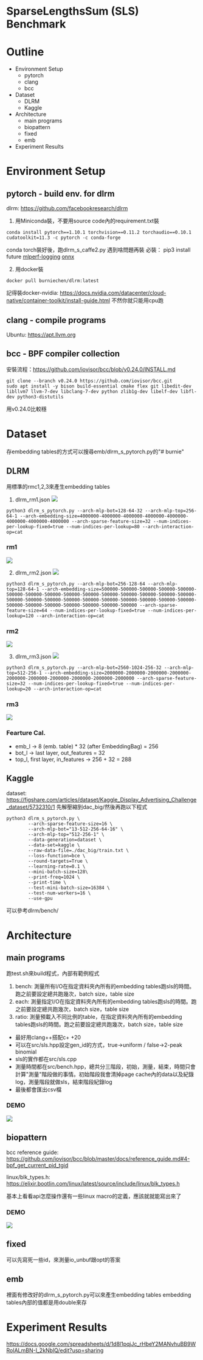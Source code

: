 SparseLengthsSum (SLS) Benchmark
===
# Outline
* Environment Setup
    * pytorch
    * clang
    * bcc
* Dataset
    * DLRM
    * Kaggle
* Architecture
    * main programs
    * biopattern
    * fixed
    * emb
* Experiment Results

# Environment Setup
## pytorch - build env. for dlrm
dlrm: https://github.com/facebookresearch/dlrm
1. 用Miniconda裝，不要用source code內的requirement.txt裝
```=
conda install pytorch==1.10.1 torchvision==0.11.2 torchaudio==0.10.1 cudatoolkit=11.3 -c pytorch -c conda-forge
```
conda torch裝好後，跑dlrm_s_caffe2.py
遇到啥問題再裝
必裝：
pip3 install future
[mlperf-logging](https://github.com/mlcommons/logging)
[onnx](https://github.com/onnx/onnx)

2. 用docker裝
```=
docker pull burniechen/dlrm:latest
```
記得裝docker-nvidia: https://docs.nvidia.com/datacenter/cloud-native/container-toolkit/install-guide.html
不然你就只能用cpu跑

## clang - compile programs
Ubuntu: https://apt.llvm.org

## bcc - BPF compiler collection
安裝流程：https://github.com/iovisor/bcc/blob/v0.24.0/INSTALL.md
```=
git clone --branch v0.24.0 https://github.com/iovisor/bcc.git
sudo apt install -y bison build-essential cmake flex git libedit-dev libllvm7 llvm-7-dev libclang-7-dev python zlib1g-dev libelf-dev libfl-dev python3-distutils
```
用v0.24.0比較穩

# Dataset
存embedding tables的方式可以搜尋emb/dlrm_s_pytorch.py的"# burnie"
## DLRM
用標準的rmc1,2,3來產生embedding tables
1. dlrm_rm1.json
![](https://i.imgur.com/Qja4fFl.png)

```=bash
python3 dlrm_s_pytorch.py --arch-mlp-bot=128-64-32 --arch-mlp-top=256-64-1 --arch-embedding-size=4000000-4000000-4000000-4000000-4000000-4000000-4000000-4000000 --arch-sparse-feature-size=32 --num-indices-per-lookup-fixed=true --num-indices-per-lookup=80 --arch-interaction-op=cat
```

### rm1
![](https://i.imgur.com/HHBMA20.png)


2. dlrm_rm2.json
![](https://i.imgur.com/iXRLEhc.png)

```=bash
python3 dlrm_s_pytorch.py --arch-mlp-bot=256-128-64 --arch-mlp-top=128-64-1 --arch-embedding-size=500000-500000-500000-500000-500000-500000-500000-500000-500000-500000-500000-500000-500000-500000-500000-500000-500000-500000-500000-500000-500000-500000-500000-500000-500000-500000-500000-500000-500000-500000-500000-500000 --arch-sparse-feature-size=64 --num-indices-per-lookup-fixed=true --num-indices-per-lookup=120 --arch-interaction-op=cat
```

### rm2
![](https://i.imgur.com/XajsElT.png)


3. dlrm_rm3.json
![](https://i.imgur.com/VEOHhDB.png)

```=bash
python3 dlrm_s_pytorch.py --arch-mlp-bot=2560-1024-256-32 --arch-mlp-top=512-256-1 --arch-embedding-size=2000000-2000000-2000000-2000000-2000000-2000000-2000000-2000000-2000000-2000000 --arch-sparse-feature-size=32 --num-indices-per-lookup-fixed=true --num-indices-per-lookup=20 --arch-interaction-op=cat
```
### rm3

![](https://i.imgur.com/SaKTvAW.png)

### Fearture Cal.
* emb_l → 8 (emb. table) * 32 (after EmbeddingBag) = 256
* bot_l → last layer, out_features = 32
* top_l, first layer, in_features → 256 + 32 = 288

## Kaggle
dataset: https://figshare.com/articles/dataset/Kaggle_Display_Advertising_Challenge_dataset/5732310/1
先解壓縮到dac_big/然後再跑以下程式

```=
python3 dlrm_s_pytorch.py \
        --arch-sparse-feature-size=16 \
        --arch-mlp-bot="13-512-256-64-16" \
        --arch-mlp-top="512-256-1" \
        --data-generation=dataset \
        --data-set=kaggle \
        --raw-data-file=./dac_big/train.txt \
        --loss-function=bce \
        --round-targets=True \
        --learning-rate=0.1 \
        --mini-batch-size=128\
        --print-freq=1024 \
        --print-time \
        --test-mini-batch-size=16384 \
        --test-num-workers=16 \
        --use-gpu 
```
可以參考dlrm/bench/

# Architecture
## main programs
跑test.sh來build程式，內部有範例程式
1. bench: 測量所有I/O在指定資料夾內所有的embedding tables跑sls的時間。跑之前要設定總共跑幾次，batch size，table size
2. each: 測量指定I/O在指定資料夾內所有的embedding tables跑sls的時間。跑之前要設定總共跑幾次，batch size，table size
3. ratio: 測量預載入不同比例的table，在指定資料夾內所有的embedding tables跑sls的時間。跑之前要設定總共跑幾次，batch size，table size
* 最好用clang++搭配c+ +20
* 可以在src/sls.hpp設定gen_id的方式，true→uniform / false→2-peak binomial
* sls的實作都在src/sls.cpp
* 測量時間都在src/bench.hpp，總共分三階段，初始，測量，結束，時間只會計算"測量"階段做的事情。初始階段我會清掉page cache內的data以及紀錄log，測量階段就做sls，結束階段紀錄log
* 最後都會匯出csv檔

### DEMO
![](https://i.imgur.com/HsLenJN.png)

## biopattern
bcc reference guide: https://github.com/iovisor/bcc/blob/master/docs/reference_guide.md#4-bpf_get_current_pid_tgid

linux/blk_types.h:
https://elixir.bootlin.com/linux/latest/source/include/linux/blk_types.h

基本上看看api怎麼操作還有一些linux macro的定義，應該就就能寫出來了

### DEMO
![](https://i.imgur.com/FbZDwTv.png)

## fixed
可以先寫死一些id，來測量io_unbuf跟opt的答案

## emb
裡面有修改好的dlrm_s_pytorch.py可以來產生embedding tables
embedding tables內部的值都是用double來存

# Experiment Results
https://docs.google.com/spreadsheets/d/1d8l1pqjJc_rHbeY2MANvhuBB9WRoIALmBN-I_2kNblQ/edit?usp=sharing
